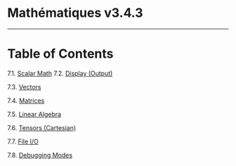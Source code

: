 

# Mathématiques v3.4.3

----

# Table of Contents

7.1. [Scalar Math](scalar/README.md) 
7.2. [Display (Output)](display/README.md)

7.3. [Vectors](vector/README.md)

7.4. [Matrices](matrix/README.md)

7.5. [Linear Algebra](linear-algebra/README.md)

7.6. [Tensors (Cartesian)](tensor/README.md)

7.7. [File I/O](file-io/README.md)

7.8. [Debugging Modes](debug/README.md)

